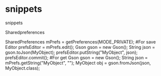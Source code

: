 # snippets
snippets


Sharedpreferences

SharedPreferences  mPrefs = getPreferences(MODE_PRIVATE);
#For save
        Editor prefsEditor = mPrefs.edit();
        Gson gson = new Gson();
        String json = gson.toJson(MyObject);
        prefsEditor.putString("MyObject", json);
        prefsEditor.commit();
#For get
    Gson gson = new Gson();
    String json = mPrefs.getString("MyObject", "");
    MyObject obj = gson.fromJson(json, MyObject.class);
